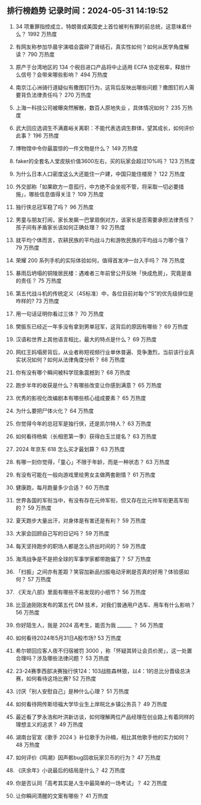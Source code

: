
## 排行榜趋势 记录时间：2024-05-31 14:19:52
  
  1. 34 项重罪指控成立，特朗普成美国史上首位被判有罪的前总统，这意味着什么？ 1992 万热度
    
  2. 有网友称参加华晨宇演唱会震碎了肾结石，真实性如何？如何从医学角度解读？ 790 万热度
    
  3. 原产于台湾地区的 134 个税目进口产品将中止适用 ECFA 协定税率，释放什么信号？会带来哪些影响？ 494 万热度
    
  4. 南京江心洲骑行道疑似有撒图钉行为，这背后反映出哪些问题？撒图钉的人需要背负法律责任吗？ 270 万热度
    
  5. 上海一科技公司被曝突然解散，数百人原地失业 ，具体情况如何？ 235 万热度
    
  6. 武大回应选调生不满嘉峪关离职：不能代表选调生群体，望其成长，如何评价此事？ 196 万热度
    
  7. 博物馆中令你最震惊的一件文物是什么？ 149 万热度
    
  8. faker的全套名人堂皮肤价值3600左右，买的玩家会超过10%吗？ 123 万热度
    
  9. 为什么日本人口密度这么大还能住一户建，中国只能住楼房？ 122 万热度
    
  10. 外交部称「如果欧方一意孤行，中方绝不会坐视不管，将采取一切必要措施」，哪些信息值得关注？ 109 万热度
    
  11. 独行侠总冠军稳了吗？ 96 万热度
    
  12. 男童与朋友打闹，家长发飙一巴掌扇倒对方，该家长是否需要承担法律责任？孩子间有矛盾家长该如何正确处理？ 92 万热度
    
  13. 就平均个体而言，农耕民族的平均战斗力和游牧民族的平均战斗力哪个强？ 79 万热度
    
  14. 荣耀 200 系列手机的实际体验如何，值得首发冲一台入手吗？ 78 万热度
    
  15. 暴雨后坍塌的铜陵居民楼：遇难者三年前曾公开反映「快成危房」，究竟是谁的责任？ 75 万热度
    
  16. 第五代战斗机的传统定义（4S标准）中，各位目前对每个“S”的优先级排位是咋样的? 73 万热度
    
  17. 用一句话证明你看过三体？ 70 万热度
    
  18. 樊振东已经近一年多没有拿到男单冠军，这背后的原因有哪些？ 69 万热度
    
  19. 汉语和世界上其他语言相比，最大的特点是什么？ 69 万热度
    
  20. 网红王妈塌房背后，从业者称短视频行业单休普遍、竞争激烈，当前该行业真实状况如何？如何从法律角度分析？ 68 万热度
    
  21. 你有没有哪个瞬间被科学现象震撼到？ 68 万热度
    
  22. 跑步半年的收获是什么？有哪些改变让你感到满意？ 65 万热度
    
  23. 优秀的影视化改编剧本有哪些核心组成要素？ 65 万热度
    
  24. 为什么要把尸体火化？ 64 万热度
    
  25. 你觉得今年的总冠军是独行侠，还是凯尔特人？ 63 万热度
    
  26. 如何看待杨紫（长相思第一季）获得白玉兰提名？ 63 万热度
    
  27. 2024 年京东 618 怎么买才最划算？ 63 万热度
    
  28. 有哪一刻你觉得，「童心」不限于年龄，而是一种状态？ 63 万热度
    
  29. 有没有可能在一般向游戏里给男女主做两套剧情？ 61 万热度
    
  30. 健康跑，每月跑量多少合适？ 60 万热度
    
  31. 世界各国的军衔当中，有没有存在元帅军衔，但又存在比元帅军衔更高军衔的？ 59 万热度
    
  32. 夏天跑步大量出汗，对身体是有害还是有利？ 59 万热度
    
  33. 大家会回顾自己写的日记吗？ 59 万热度
    
  34. 每天坚持跑步的职场人都是怎么挤出时间的？ 59 万热度
    
  35. 海湾战争是不是把全球的军事学家都带跑偏了？ 57 万热度
    
  36. 「扫振」之间亦有差距？笑容加新品扫振电动牙刷是否真的好用？体验感如何？ 57 万热度
    
  37. 《天龙八部》里面有哪些不易发现的小细节？ 56 万热度
    
  38. 比亚迪刚刚发布的第五代 DM 技术，对我们普通用户选车、用车有什么影响？ 56 万热度
    
  39. 你好陌生人，我是 2024 高考生，能否为我  ______ ？ 56 万热度
    
  40. 如何看待2024年5月31日A股市场? 53 万热度
    
  41. 希尔顿回应客人夜不归宿被罚 3000 ，称「怀疑其转让会员价房」，这一处置合理吗？涉及哪些法律问题？ 53 万热度
    
  42. 23-24赛季西部决赛独行侠124：103战胜森林狼，以4：1的总比分晋级总决赛，如何看待这场比赛? 52 万热度
    
  43. 讨厌「别人安慰自己」是种什么心理？ 51 万热度
    
  44. 如何看待网传斯坦福大学毕业生上岸皖北乡镇公务员？ 49 万热度
    
  45. 最近看了罗永浩和叶洪新访谈，如何理解两位产品经理在创业路上有着同样的理想主义的追求？ 49 万热度
    
  46. 湖南台官宣《歌手 2024 》补位歌手为孙楠，相比其他歌手他的实力如何？ 48 万热度
    
  47. 如何评价《鸣潮》因声骸bug回收玩家贝币的行为？ 47 万热度
    
  48. 《庆余年》小说最后的结局是什么？ 42 万热度
    
  49. 你是否认同「高考其实是人生中最简单的一场考试」？ 42 万热度
    
  50. 让你瞬间清醒的文案有哪些？ 41 万热度
    